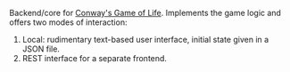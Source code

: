Backend/core for [Conway's Game of Life](https://en.wikipedia.org/wiki/Conway%27s_Game_of_Life). Implements the game logic and offers two modes of interaction:
1. Local: rudimentary text-based user interface, initial state given in a JSON file.
2. REST interface for a separate frontend.
